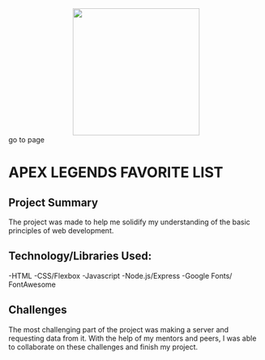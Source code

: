<center>
<img src="https://logos-world.net/wp-content/uploads/2020/11/Apex-Legends-Emblem.png" width="250" align="center">
</center>

<link src="https://apextierlist.onrender.com" > go to page </link>

# APEX LEGENDS FAVORITE LIST

## Project Summary

The project was made to help me solidify my understanding of the basic principles of web development.

## Technology/Libraries Used:

-HTML
-CSS/Flexbox
-Javascript
-Node.js/Express
-Google Fonts/ FontAwesome

## Challenges

The most challenging part of the project was making a server and requesting data from it. With the help of my mentors and peers, I was able to collaborate on these challenges and finish my project.
